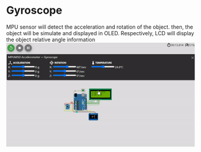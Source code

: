 ﻿# Gyroscope

MPU sensor will detect the acceleration and rotation of the object. then, the object will be simulate and displayed in OLED. Respectively, LCD will display the object relative angle information
<img src="ilustrasi.gif">
